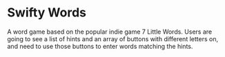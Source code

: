 # Swifty Words
A word game based on the popular indie game 7 Little Words. Users are going to see a list of hints and an array of buttons with different letters on, and need to use those buttons to enter words matching the hints.
